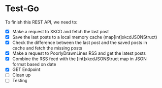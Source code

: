 # Test-Go

To finish this REST API, we need to:

- [X] Make a request to XKCD and fetch the last post
- [X] Save the last posts to a local memory cache (map[int]xkcdJSONStruct)
- [X] Check the difference between the last post and the saved posts in cache and fetch the missing posts
- [X] Make a request to PoorlyDrawnLines RSS and get the latest posts
- [X] Combine the RSS feed with the [int]xkcdJSONStruct map in JSON format based on date
- [X] GET Endpoint
- [ ] Clean up
- [ ] Testing
